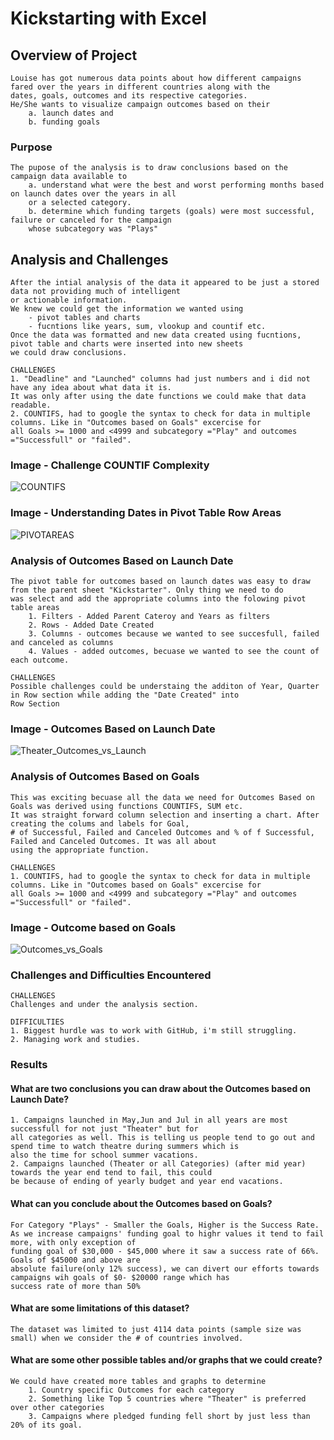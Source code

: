 # Kickstarting with Excel

## Overview of Project

	Louise has got numerous data points about how different campaigns fared over the years in different countries along with the 
	dates, goals, outcomes and its respective categories. 
	He/She wants to visualize campaign outcomes based on their 
		a. launch dates and 
		b. funding goals

### Purpose

	The pupose of the analysis is to draw conclusions based on the campaign data available to 
		a. understand what were the best and worst performing months based on launch dates over the years in all 
		or a selected category.
		b. determine which funding targets (goals) were most successful, failure or canceled for the campaign 
		whose subcategory was "Plays" 

## Analysis and Challenges
	
	After the intial analysis of the data it appeared to be just a stored data not providing much of intelligent 
	or actionable information. 
	We knew we could get the information we wanted using 
		- pivot tables and charts
		- fucntions like years, sum, vlookup and countif etc.
	Once the data was formatted and new data created using fucntions, pivot table and charts were inserted into new sheets 
	we could draw conclusions.
	
	CHALLENGES
	1. "Deadline" and "Launched" columns had just numbers and i did not have any idea about what data it is.
	It was only after using the date functions we could make that data readable.
	2. COUNTIFS, had to google the syntax to check for data in multiple columns. Like in "Outcomes based on Goals" excercise for 
	all Goals >= 1000 and <4999 and subcategory ="Play" and outcomes ="Successfull" or "failed".

### Image - Challenge COUNTIF Complexity 
![COUNTIFS](https://user-images.githubusercontent.com/98173091/152464471-42e87666-47d0-4e92-9fc7-10779d466cee.png)

### Image - Understanding Dates in Pivot Table Row Areas
![PIVOTAREAS](https://user-images.githubusercontent.com/98173091/152464601-34699487-0565-4667-9a07-73d7ee0221c6.png)


### Analysis of Outcomes Based on Launch Date

	The pivot table for outcomes based on launch dates was easy to draw from the parent sheet "Kickstarter". Only thing we need to do 
	was select and add the appropriate columns into the folowing pivot table areas
		1. Filters - Added Parent Cateroy and Years as filters
		2. Rows - Added Date Created
		3. Columns - outcomes because we wanted to see succesfull, failed and canceled as columns
		4. Values - added outcomes, becuase we wanted to see the count of each outcome.
	
	CHALLENGES
	Possible challenges could be understaing the additon of Year, Quarter in Row section while adding the "Date Created" into 
	Row Section	

### Image - Outcomes Based on Launch Date
![Theater_Outcomes_vs_Launch](https://user-images.githubusercontent.com/98173091/152464393-e8007763-2644-431e-8613-f9580d6b35d5.png)


### Analysis of Outcomes Based on Goals
	
	This was exciting becuase all the data we need for Outcomes Based on Goals was derived using functions COUNTIFS, SUM etc. 
	It was straight forward column selection and inserting a chart. After creating the colums and labels for Goal, 
	# of Successful, Failed and Canceled Outcomes and % of f Successful, Failed and Canceled Outcomes. It was all about 
	using the appropriate function.
	
	CHALLENGES
	1. COUNTIFS, had to google the syntax to check for data in multiple columns. Like in "Outcomes based on Goals" excercise for 
	all Goals >= 1000 and <4999 and subcategory ="Play" and outcomes ="Successfull" or "failed".
	
### Image - Outcome based on Goals
![Outcomes_vs_Goals](https://user-images.githubusercontent.com/98173091/152457665-ac4499f8-2567-4e9e-84f2-f252ad82c443.png)
	
### Challenges and Difficulties Encountered

	CHALLENGES
	Challenges and under the analysis section.
	
	DIFFICULTIES
	1. Biggest hurdle was to work with GitHub, i'm still struggling.
	2. Managing work and studies. 

### Results

#### What are two conclusions you can draw about the Outcomes based on Launch Date?

	1. Campaigns launched in May,Jun and Jul in all years are most successfull for not just "Theater" but for 
	all categories as well. This is telling us people tend to go out and spend time to watch theatre during summers which is 
	also the time for school summer vacations.
	2. Campaigns launched (Theater or all Categories) (after mid year) towards the year end tend to fail, this could 
	be because of ending of yearly budget and year end vacations.

#### What can you conclude about the Outcomes based on Goals?

	For Category "Plays" - Smaller the Goals, Higher is the Success Rate. 
	As we increase campaigns' funding goal to highr values it tend to fail more, with only exception of 
	funding goal of $30,000 - $45,000 where it saw a success rate of 66%. Goals of $45000 and above are 
	absolute failure(only 12% success), we can divert our efforts towards campaigns wih goals of $0- $20000 range which has 
	success rate of more than 50% 
	
#### What are some limitations of this dataset?
	
	The dataset was limited to just 4114 data points (sample size was small) when we consider the # of countries involved.

#### What are some other possible tables and/or graphs that we could create?
	
	We could have created more tables and graphs to determine 
		1. Country specific Outcomes for each category
		2. Something like Top 5 countries where "Theater" is preferred over other categories
		3. Campaigns where pledged funding fell short by just less than 20% of its goal.
		


